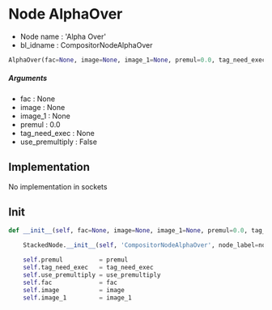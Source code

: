 # Node AlphaOver

- Node name : 'Alpha Over'
- bl_idname : CompositorNodeAlphaOver


``` python
AlphaOver(fac=None, image=None, image_1=None, premul=0.0, tag_need_exec=None, use_premultiply=False, node_label=None, node_color=None)
```
##### Arguments

- fac : None
- image : None
- image_1 : None
- premul : 0.0
- tag_need_exec : None
- use_premultiply : False

## Implementation

No implementation in sockets

## Init

``` python
def __init__(self, fac=None, image=None, image_1=None, premul=0.0, tag_need_exec=None, use_premultiply=False, node_label=None, node_color=None):

    StackedNode.__init__(self, 'CompositorNodeAlphaOver', node_label=node_label, node_color=node_color)

    self.premul          = premul
    self.tag_need_exec   = tag_need_exec
    self.use_premultiply = use_premultiply
    self.fac             = fac
    self.image           = image
    self.image_1         = image_1
```
